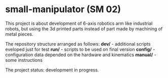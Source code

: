 # small-manipulator (SM 02)
This project is about development of 6-axis robotics arm like industrial robots, but using the 3d printed parts instead of part made by machining of metal pieces.

The repository structure arranged as follows:
**dev/** - additional scripts eveloped just for test
**run/** - scripts to be used on final version
**config/** - configuration data depended on the hardware and kinematics
**manual/** - some instructions

The project status: development in progress.
